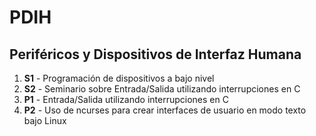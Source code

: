 # PDIH
## Periféricos y Dispositivos de Interfaz Humana
1. **S1** - Programación de dispositivos a bajo nivel
2. **S2** - Seminario sobre Entrada/Salida utilizando interrupciones en C
3. **P1** - Entrada/Salida utilizando interrupciones en C
3. **P2** - Uso de ncurses para crear interfaces de usuario en modo texto bajo Linux
